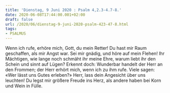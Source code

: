 ```yaml
---
title: 'Dienstag, 9 Juni 2020 : Psalm 4,2.3-4.7-8.'
date: 2020-06-08T17:44:00.001+02:00
draft: false
url: /2020/06/dienstag-9-juni-2020-psalm-423-47-8.html
tags: 
- PSALMUS
---
```


Wenn ich rufe, erhöre mich, Gott, du mein Retter! Du hast mir Raum geschaffen, als mir Angst war. Sei mir gnädig, und höre auf mein Flehen! Ihr Mächtigen, wie lange noch schmäht ihr meine Ehre, warum liebt ihr den Schein und sinnt auf Lügen? Erkennt doch: Wunderbar handelt der Herr an den Frommen; der Herr erhört mich, wenn ich zu ihm rufe. Viele sagen: «Wer lässt uns Gutes erleben?» Herr, lass dein Angesicht über uns leuchten! Du legst mir größere Freude ins Herz, als andere haben bei Korn und Wein in Fülle.